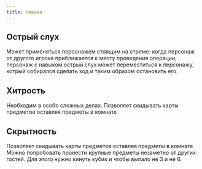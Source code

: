 ```yaml
---
title: Навыки
---
```


## Острый слух

Может применяться персонажем стоящим на стреме: когда персонаж от другого игрока приближается к месту проведения операции, персонаж с навыком острый слух может переместиться к персонажу, котрый собирался сделать ход и таким образом остановить его.

## Хитрость

Необходим в особо сложных делах.
Позволяет скидывать карты предметов оставляя предметы в комнате

## Скрытность

Позволяет скидывать карты предметов оставляя предметы в комнате
Можно попробовать пронести крупные предметы незаметно от других гостей. Для этого нужно кинуть кубик и чтобы выпало не 3 и не 6.


